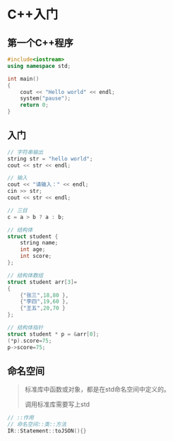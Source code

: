 <!-- 
title: 01-CPP入门
sort: 
--> 

# C++入门

## 第一个C++程序

```c++
#include<iostream>
using namespace std;

int main()
{
	cout << "Hello world" << endl;
	system("pause");
	return 0;
}
```

## 入门

```cpp
// 字符串输出
string str = "hello world";
cout << str << endl;

// 输入
cout << "请输入：" << endl;
cin >> str;
cout << str << endl;

// 三目
c = a > b ? a : b;

// 结构体
struct student {
	string name;  
	int age;      
	int score;    
};

// 结构体数组
struct student arr[3]=
{
	{"张三",18,80 },
	{"李四",19,60 },
	{"王五",20,70 }
};

// 结构体指针
struct student * p = &arr[0];
(*p).score=75;
p->score=75;
```

## 命名空间

> 标准库中函数或对象，都是在std命名空间中定义的。
>
> 调用标准库需要写上std

```c++
// ::作用
// 命名空间::类::方法
IR::Statement::toJSON(){}
```

